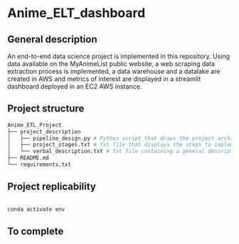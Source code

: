 # Anime_ELT_dashboard

## General description

An end-to-end data science project is implemented in this repository. Using data available on the MyAnimeList public website, a web scraping data extraction process is implemented, a data warehouse and a datalake are created in AWS and metrics of interest are displayed in a streamlit dashboard deployed in an EC2 AWS instance.

## Project structure

``` bash
Anime_ETL_Project
├── project_description
│   ├── pipeline_design.py # Python script that draws the project architecture using graphviz.
│   ├── project_stages.txt # Txt file that displays the steps to implement the project.
│   └── verbal_description.txt # Txt file containing a general description of every step in the architecture. 
├── README.md
└── requirements.txt

```

## Project replicability

``` bash

conda activate env

```

## To complete 
 
